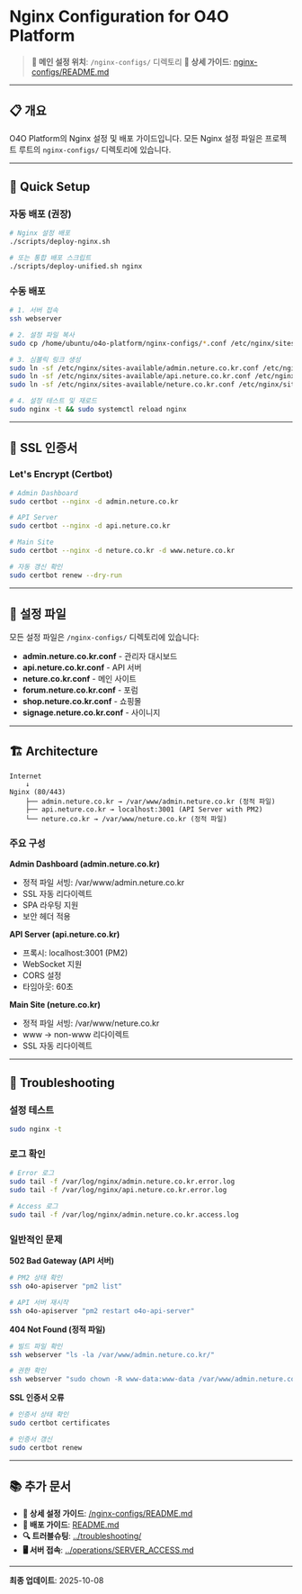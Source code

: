 # Nginx Configuration for O4O Platform

> **📌 메인 설정 위치**: `/nginx-configs/` 디렉토리
> **📖 상세 가이드**: [nginx-configs/README.md](../../nginx-configs/README.md)

---

## 📋 개요

O4O Platform의 Nginx 설정 및 배포 가이드입니다. 모든 Nginx 설정 파일은 프로젝트 루트의 `nginx-configs/` 디렉토리에 있습니다.

---

## 🚀 Quick Setup

### 자동 배포 (권장)

```bash
# Nginx 설정 배포
./scripts/deploy-nginx.sh

# 또는 통합 배포 스크립트
./scripts/deploy-unified.sh nginx
```

### 수동 배포

```bash
# 1. 서버 접속
ssh webserver

# 2. 설정 파일 복사
sudo cp /home/ubuntu/o4o-platform/nginx-configs/*.conf /etc/nginx/sites-available/

# 3. 심볼릭 링크 생성
sudo ln -sf /etc/nginx/sites-available/admin.neture.co.kr.conf /etc/nginx/sites-enabled/
sudo ln -sf /etc/nginx/sites-available/api.neture.co.kr.conf /etc/nginx/sites-enabled/
sudo ln -sf /etc/nginx/sites-available/neture.co.kr.conf /etc/nginx/sites-enabled/

# 4. 설정 테스트 및 재로드
sudo nginx -t && sudo systemctl reload nginx
```

---

## 🔐 SSL 인증서

### Let's Encrypt (Certbot)

```bash
# Admin Dashboard
sudo certbot --nginx -d admin.neture.co.kr

# API Server
sudo certbot --nginx -d api.neture.co.kr

# Main Site
sudo certbot --nginx -d neture.co.kr -d www.neture.co.kr

# 자동 갱신 확인
sudo certbot renew --dry-run
```

---

## 📁 설정 파일

모든 설정 파일은 `/nginx-configs/` 디렉토리에 있습니다:

- **admin.neture.co.kr.conf** - 관리자 대시보드
- **api.neture.co.kr.conf** - API 서버
- **neture.co.kr.conf** - 메인 사이트
- **forum.neture.co.kr.conf** - 포럼
- **shop.neture.co.kr.conf** - 쇼핑몰
- **signage.neture.co.kr.conf** - 사이니지

---

## 🏗️ Architecture

```
Internet
    ↓
Nginx (80/443)
    ├── admin.neture.co.kr → /var/www/admin.neture.co.kr (정적 파일)
    ├── api.neture.co.kr → localhost:3001 (API Server with PM2)
    └── neture.co.kr → /var/www/neture.co.kr (정적 파일)
```

### 주요 구성

**Admin Dashboard (admin.neture.co.kr)**
- 정적 파일 서빙: /var/www/admin.neture.co.kr
- SSL 자동 리다이렉트
- SPA 라우팅 지원
- 보안 헤더 적용

**API Server (api.neture.co.kr)**
- 프록시: localhost:3001 (PM2)
- WebSocket 지원
- CORS 설정
- 타임아웃: 60초

**Main Site (neture.co.kr)**
- 정적 파일 서빙: /var/www/neture.co.kr
- www → non-www 리다이렉트
- SSL 자동 리다이렉트

---

## 🔧 Troubleshooting

### 설정 테스트
```bash
sudo nginx -t
```

### 로그 확인
```bash
# Error 로그
sudo tail -f /var/log/nginx/admin.neture.co.kr.error.log
sudo tail -f /var/log/nginx/api.neture.co.kr.error.log

# Access 로그
sudo tail -f /var/log/nginx/admin.neture.co.kr.access.log
```

### 일반적인 문제

**502 Bad Gateway (API 서버)**
```bash
# PM2 상태 확인
ssh o4o-apiserver "pm2 list"

# API 서버 재시작
ssh o4o-apiserver "pm2 restart o4o-api-server"
```

**404 Not Found (정적 파일)**
```bash
# 빌드 파일 확인
ssh webserver "ls -la /var/www/admin.neture.co.kr/"

# 권한 확인
ssh webserver "sudo chown -R www-data:www-data /var/www/admin.neture.co.kr"
```

**SSL 인증서 오류**
```bash
# 인증서 상태 확인
sudo certbot certificates

# 인증서 갱신
sudo certbot renew
```

---

## 📚 추가 문서

- **📖 상세 설정 가이드**: [/nginx-configs/README.md](../../nginx-configs/README.md)
- **🚀 배포 가이드**: [README.md](./README.md)
- **🔍 트러블슈팅**: [../troubleshooting/](../troubleshooting/)
- **🖥️ 서버 접속**: [../operations/SERVER_ACCESS.md](../operations/SERVER_ACCESS.md)

---

**최종 업데이트**: 2025-10-08